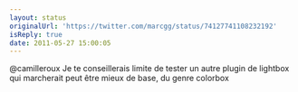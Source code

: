 ```yaml
---
layout: status
originalUrl: 'https://twitter.com/marcgg/status/74127741108232192'
isReply: true
date: 2011-05-27 15:00:05
---
```


@camilleroux Je te conseillerais limite de tester un autre plugin de lightbox qui marcherait peut être mieux de base, du genre colorbox
